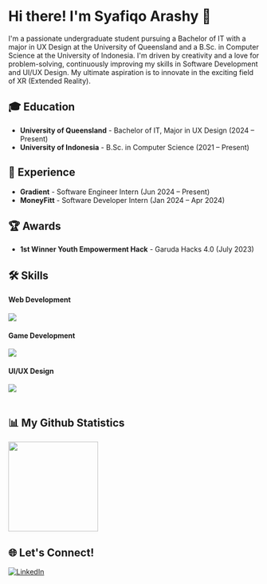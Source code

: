 # Hi there! I'm Syafiqo Arashy 👋

I'm a passionate undergraduate student pursuing a Bachelor of IT with a major in UX Design at the University of Queensland and a B.Sc. in Computer Science at the University of Indonesia. I'm driven by creativity and a love for problem-solving, continuously improving my skills in Software Development and UI/UX Design. My ultimate aspiration is to innovate in the exciting field of XR (Extended Reality).

## 🎓 Education
- **University of Queensland** - Bachelor of IT, Major in UX Design (2024 – Present)
- **University of Indonesia** - B.Sc. in Computer Science (2021 – Present)

## 💼 Experience
- **Gradient** - Software Engineer Intern (Jun 2024 – Present)
- **MoneyFitt** - Software Developer Intern (Jan 2024 – Apr 2024)

## 🏆 Awards
- **1st Winner Youth Empowerment Hack** - Garuda Hacks 4.0 (July 2023)
  
## 🛠️ Skills
#### Web Development
<div>
<img src="https://skillicons.dev/icons?i=ts,js,python,java,html,css,spring,django,next,react,angular,postgres,tailwind" />
</div>

#### Game Development
<div>
<img src="https://skillicons.dev/icons?i=cs,cpp,unity,unreal" />
</div>

#### UI/UX Design
<div>
<img src="https://skillicons.dev/icons?i=figma" />
</div>

</br>

## 📊 My Github Statistics
<p>
    <img height="180em" src="https://github-readme-stats-eight-theta.vercel.app/api?username=syafiqoarashy&show_icons=true&include_all_commits=true&count_private=true&theme=dark"/>
</p>

## 🌐 Let's Connect!
[![LinkedIn](https://img.shields.io/badge/LinkedIn-0077B5?style=for-the-badge&logo=linkedin&logoColor=white)](https://www.linkedin.com/in/syafiqo-arashy-octaviano)

<!--
<img height="180em" src="https://github-readme-stats.vercel.app/api/top-langs/?username=syafiqoarashy&layout=donut&theme=dark&langs_count=6&hide=html,powershell,batchfile" />
-->
